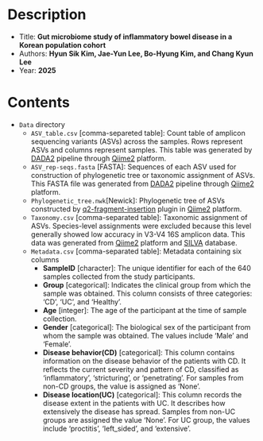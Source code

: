 # Description
- Title: **Gut microbiome study of inflammatory bowel disease in a Korean population cohort**
- Authors: **Hyun Sik Kim, Jae-Yun Lee, Bo-Hyung Kim, and Chang Kyun Lee**
- Year: **2025**

# Contents
- `Data` directory
  - `ASV_table.csv` [comma-separeted table]: Count table of amplicon sequencing variants (ASVs) across the samples. Rows represent ASVs and columns represent samples. This table was generated by [DADA2](https://benjjneb.github.io/dada2/index.html) pipeline through [Qiime2](https://qiime2.org/) platform.
  - `ASV_rep-seqs.fasta` [FASTA]: Sequences of each ASV used for construction of phylogenetic tree or taxonomic assignment of ASVs. This FASTA file was generated from [DADA2](https://benjjneb.github.io/dada2/index.html) pipeline through [Qiime2](https://qiime2.org/) platform.
  - `Phylogenetic_tree.nwk`[Newick]: Phylogenetic tree of ASVs constructed by [q2-fragment-insertion](https://library.qiime2.org/plugins/q2-fragment-insertion/16/) plugin in [Qiime2](https://qiime2.org/) platform.
  - `Taxonomy.csv` [comma-separated table]: Taxonomic assignment of ASVs. Species-level assignments were excluded because this level generally showed low accuracy in V3-V4 16S amplicon data. This data was generated from [Qiime2](https://qiime2.org/) platform and [SILVA](https://www.arb-silva.de/) database.
  - `Metadata.csv` [comma-separated table]: Metadata containing six columns
    - **SampleID** [character]: The unique identifier for each of the 640 samples collected from the study participants.
    - **Group** [categorical]: Indicates the clinical group from which the sample was obtained. This column consists of three categories: ‘CD’, ‘UC’, and ‘Healthy’.
    - **Age** [integer]: The age of the participant at the time of sample collection.
    - **Gender** [categorical]: The biological sex of the participant from whom the sample was obtained. The values include ‘Male’ and ‘Female’.
    - **Disease behavior(CD)** [categorical]: This column contains information on the disease behavior of the patients with CD. It reflects the current severity and pattern of CD, classified as ‘inflammatory’, ‘stricturing’, or ‘penetrating’. For samples from non-CD groups, the value is assigned as ‘None’.
    - **Disease location(UC)** [categorical]: This column records the disease extent in the patients with UC. It describes how extensively the disease has spread. Samples from non-UC groups are assigned the value ‘None’. For UC group, the values include ‘proctitis’, ‘left_sided’, and ‘extensive’.
